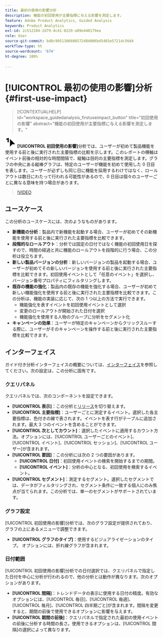 ```yaml
---
title: 最初の使用の影響分析
description: 機能の初回使用が主要指標に与える影響を測定します。
feature: Adobe Product Analytics, Guided Analysis
keywords: Product Analytics
exl-id: 2c512184-2d79-4c41-8229-a09e440179ea
role: User
source-git-commit: bd8c9951386608572d84006bd5465e57214c56d4
workflow-type: ht
source-wordcount: '674'
ht-degree: 100%

---
```


# [!UICONTROL 最初の使用の影響]分析 {#first-use-impact}

<!-- markdownlint-disable MD034 -->

>[!CONTEXTUALHELP]
>id="workspace_guidedanalysis_firstuseimpact_button"
>title="初回使用の影響"
>abstract="機能の初回使用が主要指標に与える影響を測定します。"

<!-- markdownlint-enable MD034 -->

![FirstUse](/help/assets/icons/FirstUse.svg) **[!UICONTROL 初回使用の影響]**&#x200B;分析では、ユーザーが初めて製品機能を使用する前と後に実行された主要指標の比較を示します。このレポートの横軸はイベント前後の相対的な時間間隔で、縦軸は目的の主要指標を測定します。グラフの中央にある縦棒グラフは、特定のユーザーが機能を初めて使用した 0 日目を表します。ユーザーが必ずしも同じ日に機能を採用するわけではなく、ロールアウトは数日にわたって行われる可能性があるので、0 日目は個々のユーザーごとに異なる意味を持つ場合があります。


>[!VIDEO](https://video.tv.adobe.com/v/3423498/?quality=12&learn=on&captions=jpn)


## ユースケース

この分析のユースケースには、次のようなものがあります。

* **新機能の分析**：製品内で新機能を起動する場合、ユーザーが初めてその新機能を使用する前と後に実行された主要指標を比較できます。
* **段階的なロールアウト**：分析では固定の日付ではなく機能の初回使用日を探すので、時間の経過と共に機能のロールアウトを段階的に行う場合、この分析は役立ちます。
* **新しい製品バージョンの分析**：新しいバージョンの製品を起動する場合、ユーザーが初めてその新しいバージョンを使用する前と後に実行された主要指標を比較できます。初回使用イベントとして「任意のイベント」を選択し、バージョン番号プロパティにフィルタリングします。
* **既存の機能の強化**：製品内の既存の機能を強化する場合、ユーザーが初めて新しい機能強化を使用する前と後に実行された主要指標を比較できます。この分析は、機能の実装に応じて、次の 1 つ以上の方法で実行できます。
   * 機能強化を表すイベントを初回使用イベントとして選択
   * 変更のロールアウトが開始された日付を選択
   * 機能強化を使用する人物のグループに分析をセグメント化
* **キャンペーンの効果**：ユーザーが特定のキャンペーンからクリックスルーする際に、ユーザーがそのキャンペーンを操作する前と後に実行された主要指標を比較できます。

## インターフェイス

ガイド付き分析インターフェイスの概要については、[インターフェイス](../overview.md#interface)を参照してください。次の設定は、この分析に固有です。

### クエリパネル

クエリパネルでは、次のコンポーネントを設定できます。

* **[!UICONTROL 表示]**：この分析と[リリース](release-impact.md)を切り替えます。
* **[!UICONTROL 主要指標]**：ユーザーごとに測定するイベント。選択した各主要指標は、色付きの線で表されます。イベントを表す行がテーブルに追加されます。最大 3 つのイベントを含めることができます。
* **[!UICONTROL 次としてカウント]**：選択したイベントに適用するカウント方法。オプションには、[!UICONTROL ユーザーごとのイベント]、[!UICONTROL イベント]、[!UICONTROL セッション]、[!UICONTROL ユーザー]が含まれます。
* **[!UICONTROL 要因]**：この分析には次の 2 つの要因があります。
   * **[!UICONTROL 日付]**：初回使用イベントの検索を開始するまでの期間。
   * **[!UICONTROL イベント]**：分析の中心となる、初回使用を検索するイベント。
* **[!UICONTROL セグメント]**：測定するセグメント。選択したセグメントでは、データがフィルタリングされ、セグメント条件に一致する個人にのみ焦点が当てられます。この分析では、単一のセグメントがサポートされています。

### グラフ設定

[!UICONTROL 初回使用の影響]分析では、次のグラフ設定が提供されており、グラフの上にあるメニューで調整できます。

* **[!UICONTROL グラフのタイプ]**：使用するビジュアライゼーションのタイプ。 オプションには、折れ線グラフが含まれます。

### 日付範囲

[!UICONTROL 初回使用の影響]分析での日付選択では、クエリパネルで指定した日付を中心に分析が行われるので、他の分析とは動作が異なります。次のオプションがあります。

* **[!UICONTROL 間隔]**：トレンドデータの表示に使用する日付の精度。有効なオプションには、[!UICONTROL 毎日]、[!UICONTROL 毎週]、[!UICONTROL 毎月]、[!UICONTROL 四半期ごと]が含まれます。間隔を変更すると、期間の前後で使用できるオプションに影響を与えます。
* **[!UICONTROL 期間の前後]**：クエリパネルで指定された最初の使用イベントの前後に分析する時間の長さ。使用できるオプションは、[!UICONTROL 間隔]の選択によって異なります。

<!--
## Example

See below for an example of the analysis.

![First use impact](../assets/first-use-impact.png)

-->
